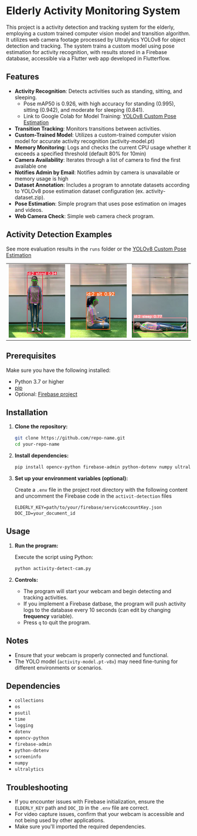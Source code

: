 # Elderly Activity Monitoring System
This project is a activity detection and tracking system for the elderly, employing a custom trained computer vision model and transition algorithm. It utilizes web camera footage processed by Ultralytics YOLOv8 for object detection and tracking. The system trains a custom model using pose estimation for activity recognition, with results stored in a Firebase database, accessible via a Flutter web app developed in Flutterflow.

## Features
- **Activity Recognition**: Detects activities such as standing, sitting, and sleeping.
  - Pose mAP50 is 0.926, with high accuracy for standing (0.995), sitting (0.942), and moderate for sleeping (0.841).
  - Link to Google Colab for Model Training: [YOLOv8 Custom Pose Estimation](https://colab.research.google.com/drive/1KIdEeraimaSSi6q0DvRHfmBwo2SIXseF?usp=sharing)
- **Transition Tracking**: Monitors transitions between activities.
- **Custom-Trained Model**: Utilizes a custom-trained computer vision model for accurate activity recognition (activity-model.pt)
- **Memory Monitoring**: Logs and checks the current CPU usage whether it exceeds a specified threshold (default 80% for 10min)
- **Camera Availability**: Iterates through a list of camera to find the first available one
- **Notifies Admin by Email**: Notifies admin by camera is unavailable or memory usage is high
- **Dataset Annotation**: Includes a program to annotate datasets according to YOLOv8 pose estimation dataset configuration (ex. activity-dataset.zip).
- **Pose Estimation**: Simple program that uses pose estimation on images and videos.
- **Web Camera Check**: Simple web camera check program.

## Activity Detection Examples
See more evaluation results in the `runs` folder or the [YOLOv8 Custom Pose Estimation](https://colab.research.google.com/drive/1KIdEeraimaSSi6q0DvRHfmBwo2SIXseF?usp=sharing)

<table>
  <tr>
    <td><img src="examples/stand-example.png" alt="standing" style="height: 200px;"></td>
    <td><img src="examples/sit-example.png" alt="sitting" style="height: 200px;"></td>
    <td><img src="examples/sleep-example.png" alt="sleeping" style="height: 200px;"></td>
  </tr>
</table>

## Prerequisites

Make sure you have the following installed:

- Python 3.7 or higher
- [pip](https://pip.pypa.io/en/stable/installation/)
- Optional: [Firebase project](https://firebase.google.com/)

## Installation

1. **Clone the repository:**

   ```bash
   git clone https://github.com/repo-name.git
   cd your-repo-name
   ```

2. **Install dependencies:**

   ```bash
   pip install opencv-python firebase-admin python-dotenv numpy ultralytics
   ```

3. **Set up your environment variables (optional):**

   Create a `.env` file in the project root directory with the following content and uncomment the Firebase code in the `activit-detection` files

   ```env
   ELDERLY_KEY=path/to/your/firebase/serviceAccountKey.json
   DOC_ID=your_document_id
   ```

## Usage

1. **Run the program:**

   Execute the script using Python:

   ```bash
   python activity-detect-cam.py
   ```

2. **Controls:**

   - The program will start your webcam and begin detecting and tracking activities.
   - If you implement a Firebase datbase, the program will push activity logs to the database every 10 seconds (can edit by changing **frequency** variable).
   - Press `q` to quit the program.

## Notes

- Ensure that your webcam is properly connected and functional.
- The YOLO model  (`activity-model.pt-v8x`) may need fine-tuning for different environments or scenarios.

## Dependencies

- `collections`
- `os`
- `psutil`
- `time`
- `logging`
- `dotenv`
- `opencv-python`
- `firebase-admin`
- `python-dotenv`
- `screeninfo`
- `numpy`
- `ultralytics`

## Troubleshooting

- If you encounter issues with Firebase initialization, ensure the `ELDERLY_KEY` path and `DOC_ID` in the `.env` file are correct.
- For video capture issues, confirm that your webcam is accessible and not being used by other applications.
- Make sure you'll imported the required dependencies.



  
